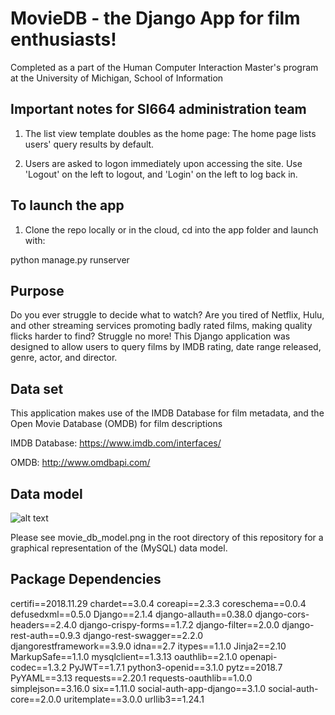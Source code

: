 # MovieDB - the Django App for film enthusiasts!

Completed as a part of the Human Computer Interaction Master's program at the University of Michigan, School of Information

## Important notes for SI664 administration team

1. The list view template doubles as the home page: The home page lists users' query results by default.

2. Users are asked to logon immediately upon accessing the site. Use 'Logout' on the left to logout, and 'Login' on the left to log back in.

## To launch the app

1. Clone the repo locally or in the cloud, cd into the app folder and launch with:

python manage.py runserver

## Purpose

Do you ever struggle to decide what to watch? Are you tired of Netflix, Hulu, and other streaming services promoting badly rated films, making quality flicks harder to find? Struggle no more! This Django application was designed to allow users to query films by IMDB rating, date range released, genre, actor, and director.

## Data set

This application makes use of the IMDB Database for film metadata, and the Open Movie Database (OMDB) for film descriptions

IMDB Database: https://www.imdb.com/interfaces/

OMDB: http://www.omdbapi.com/

## Data model

![alt text](static/img/movie_db.png)

Please see movie_db_model.png in the root directory of this repository for a graphical representation of the (MySQL) data model.


## Package Dependencies

certifi==2018.11.29
chardet==3.0.4
coreapi==2.3.3
coreschema==0.0.4
defusedxml==0.5.0
Django==2.1.4
django-allauth==0.38.0
django-cors-headers==2.4.0
django-crispy-forms==1.7.2
django-filter==2.0.0
django-rest-auth==0.9.3
django-rest-swagger==2.2.0
djangorestframework==3.9.0
idna==2.7
itypes==1.1.0
Jinja2==2.10
MarkupSafe==1.1.0
mysqlclient==1.3.13
oauthlib==2.1.0
openapi-codec==1.3.2
PyJWT==1.7.1
python3-openid==3.1.0
pytz==2018.7
PyYAML==3.13
requests==2.20.1
requests-oauthlib==1.0.0
simplejson==3.16.0
six==1.11.0
social-auth-app-django==3.1.0
social-auth-core==2.0.0
uritemplate==3.0.0
urllib3==1.24.1


